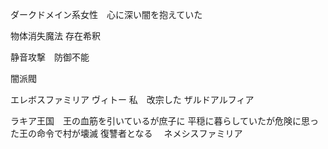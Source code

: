 ダークドメイン系女性　心に深い闇を抱えていた

物体消失魔法
存在希釈　

静音攻撃　防御不能

闇派閥

エレボスファミリア
ヴィトー
私　改宗した
ザルドアルフィア

ラキア王国　王の血筋を引いているが庶子に
平穏に暮らしていたが危険に思った王の命令で村が壊滅
復讐者となる　
ネメシスファミリア




